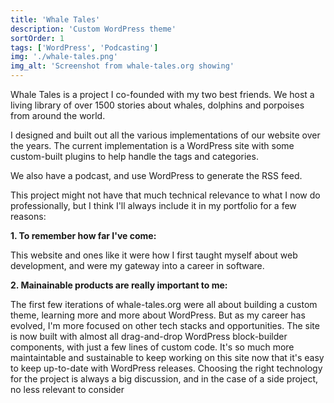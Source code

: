 ```yaml
---
title: 'Whale Tales'
description: 'Custom WordPress theme'
sortOrder: 1
tags: ['WordPress', 'Podcasting']
img: './whale-tales.png'
img_alt: 'Screenshot from whale-tales.org showing'
---
```


Whale Tales is a project I co-founded with my two best friends. We host a living library of over 1500 stories about whales, dolphins and porpoises from around the world.

I designed and built out all the various implementations of our website over the years. The current implementation is a WordPress site with some custom-built plugins to help handle the tags and categories.

We also have a podcast, and use WordPress to generate the RSS feed.

This project might not have that much technical relevance to what I now do professionally, but I think I'll always include it in my portfolio for a few reasons:

**1. To remember how far I've come:**

This website and ones like it were how I first taught myself about web development, and were my gateway into a career in software.

**2. Mainainable products are really important to me:**

The first few iterations of whale-tales.org were all about building a custom theme, learning more and more about WordPress. But as my career has evolved, I'm more focused on other tech stacks and opportunities. The site is now built with almost all drag-and-drop WordPress block-builder components, with just a few lines of custom code. It's so much more maintaintable and sustainable to keep working on this site now that it's easy to keep up-to-date with WordPress releases. Choosing the right technology for the project is always a big discussion, and in the case of a side project, no less relevant to consider
